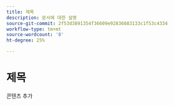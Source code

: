 ```yaml
---
title: 제목
description: 문서에 대한 설명
source-git-commit: 2f53d3891354f36609e92836883133c1f53c4334
workflow-type: tm+mt
source-wordcount: '8'
ht-degree: 25%

---
```


# 제목

콘텐츠 추가
